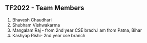 ## TF2022 - Team Members

1. Bhavesh Chaudhari
2. Shubham Vishwakarma
3. Mangalam Raj - from 2nd year CSE brach.I am from Patna, Bihar
4. Kashyap Rishi- 2nd year cse branch

